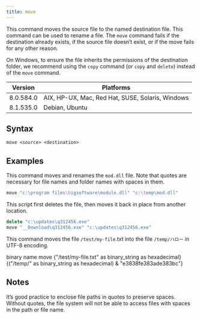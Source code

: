 ```yaml
---
title: move
---
```


This command moves the source file to the named destination file. This command
can be used to rename a file. The `move` command
fails if the destination already exists, if the source file doesn’t exist, or if
the move fails for any other reason.

On Windows, to ensure the file inherits the permissions of the destination folder, we recommend using the `copy` command (or `copy` and `delete`) instead
of the `move` command.

Version | Platforms
--- | ---
8.0.584.0 | AIX, HP-UX, Mac, Red Hat, SUSE, Solaris, Windows
8.1.535.0 | Debian, Ubuntu

## Syntax

    move <source> <destination>

## Examples

This command moves and renames the `mod.dll` file. Note that quotes are
necessary for file names and folder names with spaces in them.

```actionscript
move "c:\program files\bigsoftware\module.dll" "c:\temp\mod.dll"
```

This script first deletes the file, then moves it back in place from another
location.

```actionscript
delete "c:\updates\q312456.exe"
move "__Download\q312456.exe" "c:\updates\q312456.exe"
```

This command moves the file `/test/my-file`.txt into the file `/temp/ハロー` in UTF-8 encoding.

binary name move {"/test/my-file.txt" as binary_string as hexadecimal} {("/temp/" as binary_string as hexadecimal) & "e3838fe383ade383bc"}

## Notes

It’s good practice to enclose file paths in quotes to preserve spaces. Without
quotes, the file system will not be able to access files with spaces in the path
or file name.
